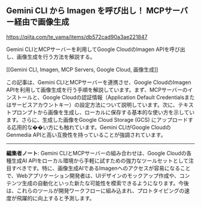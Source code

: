 ## Gemini CLI から Imagen を呼び出し！ MCPサーバー経由で画像生成

https://qiita.com/te_yama/items/db572cad90a3ae221847

Gemini CLIとMCPサーバーを利用してGoogle CloudのImagen APIを呼び出し、画像生成を行う方法を解説する。

[[Gemini CLI, Imagen, MCP Servers, Google Cloud, 画像生成]]

この記事は、Gemini CLIとMCPサーバーを連携させ、Google CloudのImagen APIを利用して画像生成を行う手順を解説しています。まず、MCPサーバーのインストールと、Google Cloudの認証情報（Application Default Credentialsまたはサービスアカウントキー）の設定方法について説明しています。次に、テキストプロンプトから画像を生成し、ローカルに保存する基本的な使い方を示しています。さらに、生成した画像をGoogle Cloud Storage (GCS) にアップロードする応用的な��い方にも触れています。Gemini CLIがGoogle CloudのGenmedia APIと高い互換性を持っていることが強調されています。

---

**編集者ノート**: Gemini CLIとMCPサーバーの組み合わせは、Google Cloudの各種生成AI APIをローカル環境から手軽に試すための強力なツールセットとして注目すべきです。特に、画像生成AIであるImagenへのアクセスが容易になることで、Webアプリケーション開発者は、UIデザインのモックアップ作成や、コンテンツ生成の自動化といった新たな可能性を模索できるようになります。今後は、これらのツールが開発ワークフローに組み込まれ、プロトタイピングの速度が飛躍的に向上すると予測します。
